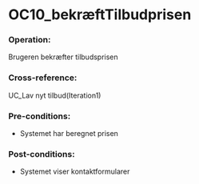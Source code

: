 # OC10_bekræftTilbudprisen 

### Operation:
Brugeren bekræfter tilbudsprisen

### Cross-reference:
UC_Lav nyt tilbud(Iteration1)

### Pre-conditions:
- Systemet har beregnet prisen 

### Post-conditions:
- Systemet viser kontaktformularer 


